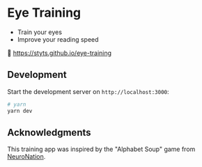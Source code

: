 # Eye Training

- Train your eyes
- Improve your reading speed

👀 https://styts.github.io/eye-training

## Development

Start the development server on `http://localhost:3000`:

```bash
# yarn
yarn dev
```

## Acknowledgments

This training app was inspired by the "Alphabet Soup" game from [NeuroNation](https://www.neuronation.com/lp/corp/exercises).
